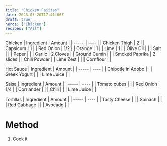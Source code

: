```yaml
---
title: "Chicken Fajitas"
date: 2023-03-20T17:41:06Z
draft: true
heros: ["Chicken"]
recipes: ["All"]
---
```


Chicken
| Ingredient  | Amount |
| ----- | ---- |
| Chicken Thigh | 2 |
| Capsicum | 1 |
| Red Onion | 1/2 |
| Orange | 1 |
| Lime | 1 |
| Olive Oil |  |
| Salt |  |
| Peper |  |
| Garlic | 2 Cloves |
| Ground Cumin |  |
| Smoked Paprika | 2 slices |
| Chili Powder |
| Lime Zest |  |
| Cornflour |  |

Hot Sauce
| Ingredient  | Amount |
| ----- | ---- |
| Chipotle in Adobo |  |
| Greek Yogurt |  |
| Lime Juice |  |

Salsa
| Ingredient  | Amount |
| ----- | ---- |
| Tomato cubes |  |
| Red Onion | 1/4 |
| Corriander |  |
| Chili |  |
| Lime Juice |  |

Tortillas
| Ingredient  | Amount |
| ----- | ---- |
| Tasty Cheese |  |
| Spinach |  |
| Red Cabbage |  |
| Avocado |  |


# Method

1. Cook it
